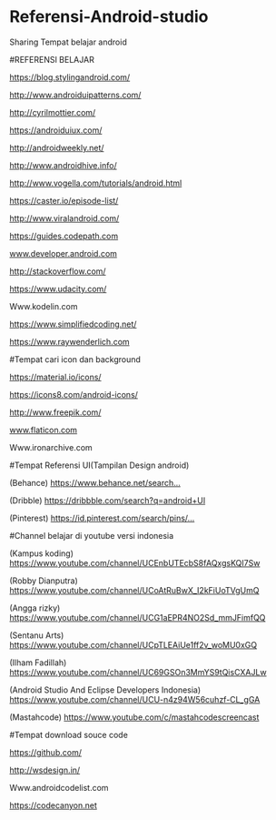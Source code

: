 # Referensi-Android-studio
Sharing Tempat belajar android 


#REFERENSI BELAJAR 


https://blog.stylingandroid.com/

http://www.androiduipatterns.com/

http://cyrilmottier.com/

https://androiduiux.com/

http://androidweekly.net/

http://www.androidhive.info/

http://www.vogella.com/tutorials/android.html

https://caster.io/episode-list/

http://www.viralandroid.com/

https://guides.codepath.com

www.developer.android.com

http://stackoverflow.com/

https://www.udacity.com/

Www.kodelin.com

https://www.simplifiedcoding.net/

https://www.raywenderlich.com


#Tempat cari icon dan background


https://material.io/icons/

https://icons8.com/android-icons/

http://www.freepik.com/

www.flaticon.com

Www.ironarchive.com

#Tempat Referensi UI(Tampilan Design android)


(Behance) 
https://www.behance.net/search…

(Dribble) 
https://dribbble.com/search?q=android+UI

(Pinterest) 
https://id.pinterest.com/search/pins/…


#Channel belajar di youtube versi indonesia

(Kampus koding)
https://www.youtube.com/channel/UCEnbUTEcbS8fAQxgsKQI7Sw

(Robby Dianputra)
https://www.youtube.com/channel/UCoAtRuBwX_I2kFiUoTVgUmQ

(Angga rizky)
https://www.youtube.com/channel/UCG1aEPR4NO2Sd_mmJFimfQQ

(Sentanu Arts)
https://www.youtube.com/channel/UCpTLEAiUe1ff2v_woMU0xGQ

(Ilham Fadillah)
https://www.youtube.com/channel/UC69GSOn3MmYS9tQisCXAJLw

(Android Studio And Eclipse Developers Indonesia)
https://www.youtube.com/channel/UCU-n4z94W56cuhzf-CL_gGA

(Mastahcode) 
https://www.youtube.com/c/mastahcodescreencast


#Tempat download souce code

https://github.com/

http://wsdesign.in/

Www.androidcodelist.com

https://codecanyon.net
